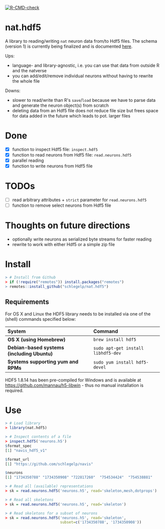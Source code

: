 <!-- badges: start -->
[![R-CMD-check](https://github.com/schlegelp/nat.hdf5/workflows/R-CMD-check/badge.svg)](https://github.com/schlegelp/nat.hdf5/actions)
<!-- badges: end -->

# nat.hdf5
A library to reading/writing `nat` neuron data from/to Hdf5 files. The schema
(version 1) is currently being finalized and is documented
[here](https://github.com/schlegelp/navis/blob/master/docs/source/hdf5_format.md).

Ups:
- language- and library-agnostic, i.e. you can use that data from outside 
  R and the natverse 
- you can add/edit/remove individual neurons without having to rewrite the whole
  file

Downs:
- slower to read/write than R's `save`/`load` because we have to parse data and
  generate the neuron object(s) from scratch
- deleting data from an Hdf5 file does not reduce file size but frees space for 
  data added in the future which leads to pot. larger files

# Done
- [x] function to inspect Hdf5 file: `inspect.hdf5`
- [x] function to read neurons from Hdf5 file: `read.neurons.hdf5`
- [x] parallel reading
- [x] function to write neurons from Hdf5 file

# TODOs
- [ ] read arbitrary attributes + `strict` parameter for `read.neurons.hdf5`
- [ ] function to remove select neurons from Hdf5 file

# Thoughts on future directions
- optionally write neurons as serialized byte streams for faster reading
- rewrite to work with either Hdf5 or a simple zip file

# Install

```R
> # Install from Github
> if (!require("remotes")) install.packages("remotes")
> remotes::install_github("schlegelp/nat.hdf5")
```

## Requirements

For OS X and Linux the HDF5 library needs to be installed via one of the (shell) commands specified below:

| System                                    | Command
|:------------------------------------------|:---------------------------------|
|**OS X (using Homebrew)**                  | `brew install hdf5`
|**Debian-based systems (including Ubuntu)**| `sudo apt-get install libhdf5-dev` 
|**Systems supporting yum and RPMs**        | `sudo yum install hdf5-devel`

HDF5 1.8.14 has been pre-compiled for Windows and is available at
https://github.com/mannau/h5-libwin - thus no manual installation is required.

# Use
```R
> # Load library
> library(nat.hdf5)

> # Inspect contents of a file
> inspect.hdf5('neurons.h5')
$format_spec
[1] "navis_hdf5_v1"

$format_url
[1] "https://github.com/schlegelp/navis"

$neurons
[1] "1734350788" "1734350908" "722817260"  "754534424"  "754538881" 

> # Read all (available) representations
> sk = read.neurons.hdf5('neurons.h5', read='skeleton,mesh,dotprops')

> # Read all skeletons
> sk = read.neurons.hdf5('neurons.h5', read='skeleton')

> # Read skeletons for a subset of neurons
> sk = read.neurons.hdf5('neurons.h5', read='skeleton',
                         subset=c('1734350788', '1734350908'))
```
